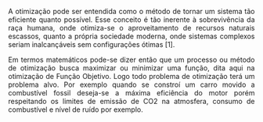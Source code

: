 <p style='text-align: justify;'>A otimização pode ser entendida como o método de tornar um sistema tão eficiente quanto possível. Esse conceito é tão inerente à sobrevivência da raça humana, onde otimiza-se o aproveitamento de recursos naturais escassos, quanto a própria sociedade moderna, onde sistemas complexos seriam inalcançáveis sem configurações ótimas [1].</p>

<p style='text-align: justify;'>Em termos matemáticos pode-se dizer então que um processo ou método de otimização busca maximizar ou minimizar uma função, dita aqui na otimização de Função Objetivo. Logo todo problema de otimização terá um problema alvo. Por exemplo quando se constroí um carro movido a combustível fossil deseja-se a máxima eficiência do motor porém respeitando os limites de emissão de CO2 na atmosfera, consumo de combustível e nível de ruído por exemplo.</p>


